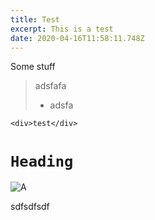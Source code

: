 ```yaml
---
title: Test
excerpt: This is a test
date: 2020-04-16T11:58:11.748Z
---
```

Some stuff

> adsfafa
>
> * adsfa

`<div>test</div>`

# `Heading`

![A](/uploads/vox.png "B")

sdfsdfsdf